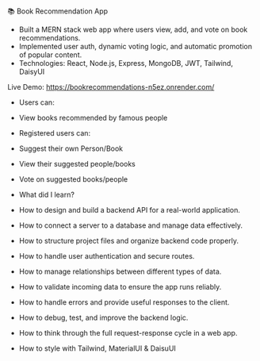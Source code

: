 📚 Book Recommendation App
- Built a MERN stack web app where users view, add, and vote on book recommendations.
- Implemented user auth, dynamic voting logic, and automatic promotion of popular content.
- Technologies: React, Node.js, Express, MongoDB, JWT, Tailwind, DaisyUI

Live Demo: https://bookrecommendations-n5ez.onrender.com/

- Users can:
- View books recommended by famous people
- Registered users can:
- Suggest their own Person/Book
- View their suggested people/books
- Vote on suggested books/people

- What did I learn?
  
- How to design and build a backend API for a real-world application.
- How to connect a server to a database and manage data effectively.
- How to structure project files and organize backend code properly.
- How to handle user authentication and secure routes.
- How to manage relationships between different types of data.
- How to validate incoming data to ensure the app runs reliably.
- How to handle errors and provide useful responses to the client.
- How to debug, test, and improve the backend logic.
- How to think through the full request-response cycle in a web app.
- How to style with Tailwind, MaterialUI & DaisuUI
